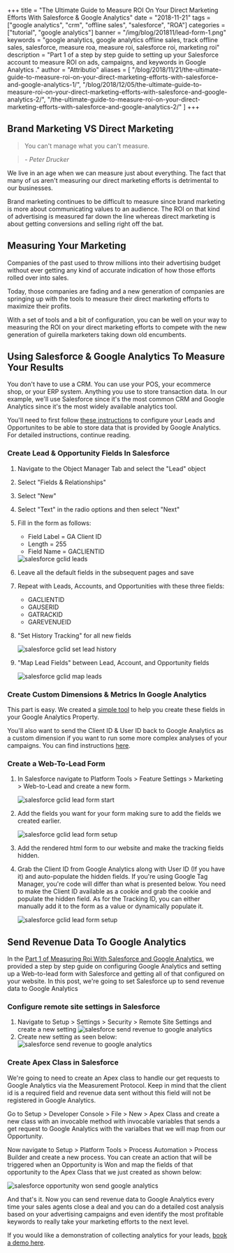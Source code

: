 +++
title = "The Ultimate Guide to Measure ROI On Your Direct Marketing Efforts With Salesforce & Google Analytics"
date = "2018-11-21"
tags = ["google analytics", "crm", "offline sales", "salesforce", "ROA"]
categories = ["tutorial", "google analytics"]
banner = "/img/blog/201811/lead-form-1.png"
keywords = "google analytics, google analytics offline sales, track offline sales, salesforce, measure roa, measure roi, salesforce roi, marketing roi"
description = "Part 1 of a step by step guide to setting up your Salesforce account to measure ROI on ads, campaigns, and keywords in Google Analytics ."
author = "Attributio"
aliases = [
    "/blog/2018/11/21/the-ultimate-guide-to-measure-roi-on-your-direct-marketing-efforts-with-salesforce-and-google-analytics-1/",
    "/blog/2018/12/05/the-ultimate-guide-to-measure-roi-on-your-direct-marketing-efforts-with-salesforce-and-google-analytics-2/",
    "/the-ultimate-guide-to-measure-roi-on-your-direct-marketing-efforts-with-salesforce-and-google-analytics-2/"
]
+++


## Brand Marketing VS Direct Marketing

> You can't manage what you can't measure.

> *- Peter Drucker*

We live in an age when we can measure just about everything. The fact that many of us aren't measuring our direct marketing efforts is detrimental to our businesses. 

Brand marketing continues to be difficult to measure since brand marketing is more about communicating values to an audience. The ROI on that kind of advertising is measured far down the line whereas direct marketing is about getting conversions and selling right off the bat.

## Measuring Your Marketing

Companies of the past used to throw millions into their advertising budget without ever getting any kind of accurate indication of how those efforts rolled over into sales.

Today, those companies are fading and a new generation of companies are springing up with the tools to measure their direct marketing efforts to maximize their profits.

With a set of tools and a bit of configuration, you can be well on your way to measuring the ROI on your direct marketing efforts to compete with the new generation of guirella marketers taking down old encumbents.

## Using Salesforce & Google Analytics To Measure Your Results

You don't have to use a CRM. You can use your POS, your ecommerce shop, or your ERP system. Anything you use to store transaction data. In our example, we'll use Salesforce since it's the most common CRM and Google Analytics since it's the most widely available analytics tool.

You'll need to first follow <a href="https://support.google.com/analytics/answer/7584446?hl=en" target="_blank">these instructions</a> to configure your Leads and Opportunites to be able to store data that is provided by Google Analytics. For detailed instructions, continue reading.

### Create Lead & Opportunity Fields In Salesforce

1. Navigate to the Object Manager Tab and select the "Lead" object
2. Select "Fields & Relationships"
3. Select "New"
4. Select "Text" in the radio options and then select "Next"
5. Fill in the form as follows:
	* Field Label = GA Client ID
	* Length = 255
	* Field Name = GACLIENTID


	<img class="img-responsive img-thumbnail" src="/img/blog/201811/lead-gclid.png" alt="salesforce gclid leads" />

6. Leave all the default fields in the subsequent pages and save
7. Repeat with Leads, Accounts, and Opportunities with these three fields:
	* GACLIENTID
	* GAUSERID
	* GATRACKID
	* GAREVENUEID

8. "Set History Tracking" for all new fields

	<img class="img-responsive img-thumbnail" src="/img/blog/201811/lead-history.png" alt="salesforce gclid set lead history" />

9. "Map Lead Fields" between Lead, Account, and Opportunity fields

	<img class="img-responsive img-thumbnail" src="/img/blog/201811/lead-map.png" alt="salesforce gclid map leads" />

### Create Custom Dimensions & Metrics In Google Analytics

This part is easy. We created a <a href="https://app.attribut.io" target="_blank">simple tool</a> to help you create these fields in your Google Analytics Property.

You'll also want to send the Client ID & User ID back to Google Analytics as a custom dimension if you want to run some more complex analyses of your campaigns. You can find instructions <a href="https://attribut.io/blog/2017/04/27/track-conversions-with-google-analytics-client-id/">here</a>.

### Create a Web-To-Lead Form

1. In Salesforce navigate to Platform Tools > Feature Settings > Marketing > Web-to-Lead and create a new form.

	<img class="img-responsive img-thumbnail" src="/img/blog/201811/lead-form-1.png" alt="salesforce gclid lead form start" />

2. Add the fields you want for your form making sure to add the fields we created earlier.

	<img class="img-responsive img-thumbnail" src="/img/blog/201811/lead-form-2.png" alt="salesforce gclid lead form setup" />

3. Add the rendered html form to our website and make the tracking fields hidden.
4. Grab the Client ID from Google Analytics along with User ID (If you have it) and auto-populate the hidden fields. If you're using Google Tag Manager, you're code will differ than what is presented below. You need to make the Client ID available as a cookie and grab the cookie and populate the hidden field. As for the Tracking ID, you can either manually add it to the form as a value or dynamically populate it.

	<img class="img-responsive img-thumbnail" src="/img/blog/201811/lead-form-html.png" alt="salesforce gclid lead form setup" />


## Send Revenue Data To Google Analytics

In the <a href="/blog/2018/11/21/the-ultimate-guide-to-measure-roi-on-your-direct-marketing-efforts-with-salesforce-and-google-analytics-1/">Part 1 of Measuring Roi With Salesforce and Google Analytics</a>, we provided a step by step guide on configuring Google Analytics and setting up a Web-to-lead form with Salesforce and getting all of that configured on your website. In this post, we're going to set Salesforce up to send revenue data to Google Analytics

### Configure remote site settings in Salesforce

1. Navigate to Setup > Settings > Security > Remote Site Settings and create a new setting
	<img class="img-responsive img-thumbnail" src="/img/blog/201812/sf-new-remote-site.png" alt="salesforce send revenue to google analytics" />
2. Create new setting as seen below:
	<img class="img-responsive img-thumbnail" src="/img/blog/201812/sf-new-remote-site-create.png" alt="salesforce send revenue to google analytics" />

### Create Apex Class in Salesforce

We're going to need to create an Apex class to handle our get requests to Google Analytics via the Measurement Protocol. Keep in mind that the client id is a required field and revenue data sent without this field will not be registered in Google Analytics.

Go to Setup > Developer Console > File > New > Apex Class and create a new class with an invocable method with invocable variables that sends a get request to Google Analytics with the varialbes that we will map from our Opportunity.

Now navigate to Setup > Platform Tools > Process Automation > Process Builder and create a new process. You can create an action that will be triggered when an Opportunity is Won and map the fields of that opportunity to the Apex Class that we just created as shown below:

<img class="img-responsive img-thumbnail" src="/img/blog/201812/sf-process-builder.png" alt="salesforce opportunity won send google analytics" />

And that's it. Now you can send revenue data to Google Analytics every time your sales agents close a deal and you can do a detailed cost analysis based on your advertising campaigns and even identify the most profitable keywords to really take your marketing efforts to the next level.

If you would like a demonstration of collecting analytics for your leads, <a href="/meet/">book a demo here</a>.
